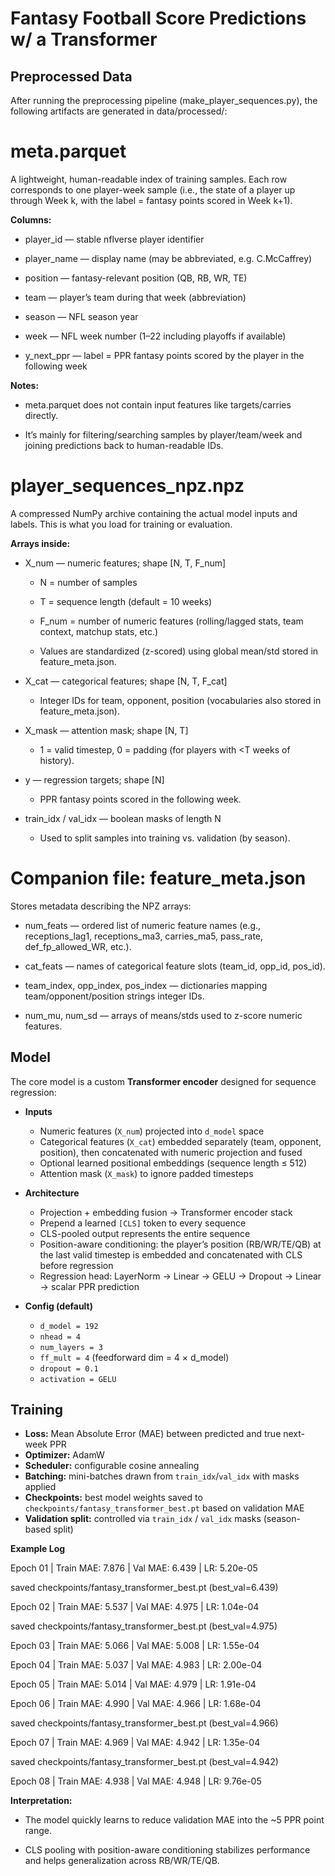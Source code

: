 # Fantasy Football Score Predictions w/ a Transformer

## Preprocessed Data

After running the preprocessing pipeline (make_player_sequences.py), the following artifacts are generated in data/processed/:

# meta.parquet

A lightweight, human-readable index of training samples.
Each row corresponds to one player-week sample (i.e., the state of a player up through Week k, with the label = fantasy points scored in Week k+1).

**Columns:**

- player_id — stable nflverse player identifier

- player_name — display name (may be abbreviated, e.g. C.McCaffrey)

- position — fantasy-relevant position (QB, RB, WR, TE)

- team — player’s team during that week (abbreviation)

- season — NFL season year

- week — NFL week number (1–22 including playoffs if available)

- y_next_ppr — label = PPR fantasy points scored by the player in the following week

**Notes:**

- meta.parquet does not contain input features like targets/carries directly.

- It’s mainly for filtering/searching samples by player/team/week and joining predictions back to human-readable IDs.

# player_sequences_npz.npz

A compressed NumPy archive containing the actual model inputs and labels.
This is what you load for training or evaluation.

**Arrays inside:**

- X_num — numeric features; shape [N, T, F_num]

    - N = number of samples

    - T = sequence length (default = 10 weeks)

    - F_num = number of numeric features (rolling/lagged stats, team context, matchup stats, etc.)

    - Values are standardized (z-scored) using global mean/std stored in feature_meta.json.

- X_cat — categorical features; shape [N, T, F_cat]

    - Integer IDs for team, opponent, position (vocabularies also stored in feature_meta.json).

- X_mask — attention mask; shape [N, T]

    - 1 = valid timestep, 0 = padding (for players with <T weeks of history).

- y — regression targets; shape [N]

    - PPR fantasy points scored in the following week.

- train_idx / val_idx — boolean masks of length N

    - Used to split samples into training vs. validation (by season).

# Companion file: feature_meta.json

Stores metadata describing the NPZ arrays:

- num_feats — ordered list of numeric feature names (e.g., receptions_lag1, receptions_ma3, carries_ma5, pass_rate, def_fp_allowed_WR, etc.).

- cat_feats — names of categorical feature slots (team_id, opp_id, pos_id).

- team_index, opp_index, pos_index — dictionaries mapping team/opponent/position strings integer IDs.

- num_mu, num_sd — arrays of means/stds used to z-score numeric features.

## Model

The core model is a custom **Transformer encoder** designed for sequence regression:

- **Inputs**
  - Numeric features (`X_num`) projected into `d_model` space
  - Categorical features (`X_cat`) embedded separately (team, opponent, position), then concatenated with numeric projection and fused
  - Optional learned positional embeddings (sequence length ≤ 512)
  - Attention mask (`X_mask`) to ignore padded timesteps

- **Architecture**
  - Projection + embedding fusion → Transformer encoder stack
  - Prepend a learned `[CLS]` token to every sequence
  - CLS-pooled output represents the entire sequence
  - Position-aware conditioning: the player’s position (RB/WR/TE/QB) at the last valid timestep is embedded and concatenated with CLS before regression
  - Regression head: LayerNorm → Linear → GELU → Dropout → Linear → scalar PPR prediction

- **Config (default)**
  - `d_model = 192`
  - `nhead = 4`
  - `num_layers = 3`
  - `ff_mult = 4` (feedforward dim = 4 × d_model)
  - `dropout = 0.1`
  - `activation = GELU`

## Training

- **Loss:** Mean Absolute Error (MAE) between predicted and true next-week PPR
- **Optimizer:** AdamW
- **Scheduler:** configurable cosine annealing
- **Batching:** mini-batches drawn from `train_idx`/`val_idx` with masks applied
- **Checkpoints:** best model weights saved to `checkpoints/fantasy_transformer_best.pt` based on validation MAE
- **Validation split:** controlled via `train_idx` / `val_idx` masks (season-based split)

**Example Log**

Epoch 01 | Train MAE: 7.876 | Val MAE: 6.439 | LR: 5.20e-05

saved checkpoints/fantasy_transformer_best.pt (best_val=6.439)

Epoch 02 | Train MAE: 5.537 | Val MAE: 4.975 | LR: 1.04e-04

saved checkpoints/fantasy_transformer_best.pt (best_val=4.975)

Epoch 03 | Train MAE: 5.066 | Val MAE: 5.008 | LR: 1.55e-04

Epoch 04 | Train MAE: 5.037 | Val MAE: 4.983 | LR: 2.00e-04

Epoch 05 | Train MAE: 5.014 | Val MAE: 4.979 | LR: 1.91e-04

Epoch 06 | Train MAE: 4.990 | Val MAE: 4.966 | LR: 1.68e-04

saved checkpoints/fantasy_transformer_best.pt (best_val=4.966)

Epoch 07 | Train MAE: 4.969 | Val MAE: 4.942 | LR: 1.35e-04

saved checkpoints/fantasy_transformer_best.pt (best_val=4.942)

Epoch 08 | Train MAE: 4.938 | Val MAE: 4.948 | LR: 9.76e-05

**Interpretation:**

- The model quickly learns to reduce validation MAE into the ~5 PPR point range.

- CLS pooling with position-aware conditioning stabilizes performance and helps generalization across RB/WR/TE/QB.